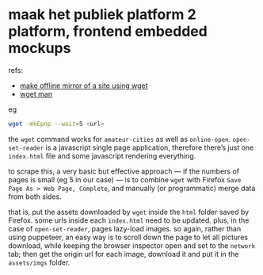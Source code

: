 # maak het publiek platform 2 platform, frontend embedded mockups

refs:
- [make offline mirror of a site using wget](https://www.guyrutenberg.com/2014/05/02/make-offline-mirror-of-a-site-using-wget/)
- [wget man](https://www.gnu.org/software/wget/manual/wget.html)

eg 

```bash
wget -mkEpnp --wait=5 <url>
```

the `wget` command works for `amateur-cities` as well as `online-open`. `open-set-reader` is a javascript single page application, therefore there’s just one `index.html` file and some javascript rendering everything.

to scrape this, a very basic but effective approach — if the numbers of pages is small (eg 5 in our case) — is to combine `wget` with Firefox `Save Page As > Web Page, Complete`, and manually (or programmatic) merge data from both sides. 

that is, put the assets downloaded by `wget` inside the `html` folder saved by Firefox. some urls inside each `index.html` need to be updated. plus, in the case of `open-set-reader`, pages lazy-load images. so again, rather than using puppeteer, an easy way is to scroll down the page to let all pictures download, while keeping the browser inspector open and set to the `network` tab; then get the origin url for each image, download it and put it in the `assets/imgs` folder.
